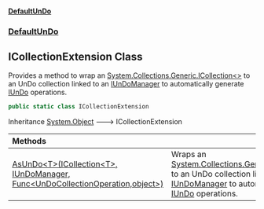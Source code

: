 #### [DefaultUnDo](DefaultUnDo.md 'DefaultUnDo')
### [DefaultUnDo](DefaultUnDo.md#DefaultUnDo 'DefaultUnDo')
## ICollectionExtension Class
Provides a method to wrap an [System.Collections.Generic.ICollection&lt;&gt;](https://docs.microsoft.com/en-us/dotnet/api/System.Collections.Generic.ICollection-1 'System.Collections.Generic.ICollection`1') to an UnDo collection linked to an [IUnDoManager](IUnDoManager.md 'DefaultUnDo.IUnDoManager') to automatically generate [IUnDo](IUnDo.md 'DefaultUnDo.IUnDo') operations.  
```csharp
public static class ICollectionExtension
```

Inheritance [System.Object](https://docs.microsoft.com/en-us/dotnet/api/System.Object 'System.Object') &#129106; ICollectionExtension  

| Methods | |
| :--- | :--- |
| [AsUnDo&lt;T&gt;(ICollection&lt;T&gt;, IUnDoManager, Func&lt;UnDoCollectionOperation,object&gt;)](ICollectionExtension_AsUnDo_T_(ICollection_T__IUnDoManager_Func_UnDoCollectionOperation_object_).md 'DefaultUnDo.ICollectionExtension.AsUnDo&lt;T&gt;(System.Collections.Generic.ICollection&lt;T&gt;, DefaultUnDo.IUnDoManager, System.Func&lt;DefaultUnDo.UnDoCollectionOperation,object&gt;)') | Wraps an [System.Collections.Generic.ICollection&lt;&gt;](https://docs.microsoft.com/en-us/dotnet/api/System.Collections.Generic.ICollection-1 'System.Collections.Generic.ICollection`1') to an UnDo collection linked to an [IUnDoManager](IUnDoManager.md 'DefaultUnDo.IUnDoManager') to automatically generate [IUnDo](IUnDo.md 'DefaultUnDo.IUnDo') operations.<br/> |

